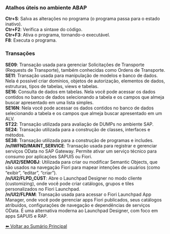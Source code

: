 ### Atalhos úteis no ambiente ABAP
**Ctr+S**: Salva as alterações no programa (o programa passa para o estado inativo).  
**Ctr+F2**: Verifica a sintaxe do código.  
**Ctr+F3**: Ativa o programa, tornando-o executável.  
**F8**: Executa o programa.

### Transações 

**SE09**: Transação usada para gerenciar Solicitações de Transporte (Requests de Transporte), também conhecidas como Ordens de Transporte. 
**SE11**: Transação usada para manipulação de modelos e banco de dados. Nela é possível criar domínios, objetos de autorização, elementos de dados, estruturas, tipos de tabelas, views e tabelas.  
**SE16**: Consulta de dados em tabelas. Nela você pode acessar os dados contidos no banco de dados selecionando a tabela e os campos que almeja buscar apresentado em uma lista simples.  
**SE16N**: Nela você pode acessar os dados contidos no banco de dados selecionando a tabela e os campos que almeja buscar apresentado em um ALV.  
**ST22**: Transação utilizada para avaliação de DUMPs no ambiente SAP.  
**SE24**: Transação utilizada para a construção de classes, interfaces e métodos.  
**SE38**: Transação utilizada para a construção de programas e includes.  
**/n/IWFND/MAINT_SERVICE**: Transação usada para registrar e gerenciar serviços OData no SAP Gateway. Permite ativar um serviço técnico para consumo por aplicações SAPUI5 ou Fiori.  
**/n/UI2/SEMOBJ**: Utilizada para criar ou modificar Semantic Objects, que são usados na navegação Fiori para mapear intenções de usuários (como “exibir”, “editar”, “criar”).  
**/n/UI2/FLPD_CUST**: Abre o Launchpad Designer no modo cliente (customizing), onde você pode criar catálogos, grupos e tiles personalizados no Fiori Launchpad.  
**/n/UI2/FLPAM**: Transação usada para acessar o Fiori Launchpad App Manager, onde você pode gerenciar apps Fiori publicados, seus catálogos atribuídos, configurações de navegação e dependências de serviços OData. É uma alternativa moderna ao Launchpad Designer, com foco em apps SAPUI5 e RAP.

[⬅️ Voltar ao Sumário Principal](README.md)
